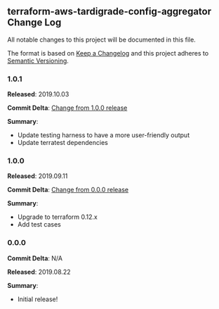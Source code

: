 ## terraform-aws-tardigrade-config-aggregator Change Log

All notable changes to this project will be documented in this file.

The format is based on [Keep a Changelog](http://keepachangelog.com/) and this project adheres to [Semantic Versioning](http://semver.org/).

### 1.0.1

**Released**: 2019.10.03

**Commit Delta**: [Change from 1.0.0 release](https://github.com/plus3it/terraform-aws-tardigrade-config-aggregator/compare/1.0.0...1.0.1)

**Summary**:

*   Update testing harness to have a more user-friendly output
*   Update terratest dependencies

### 1.0.0

**Released**: 2019.09.11

**Commit Delta**: [Change from 0.0.0 release](https://github.com/plus3it/terraform-aws-tardigrade-config-aggregator/compare/0.0.0...1.0.0)

**Summary**:

*   Upgrade to terraform 0.12.x
*   Add test cases


### 0.0.0

**Commit Delta**: N/A

**Released**: 2019.08.22

**Summary**:

*   Initial release!
